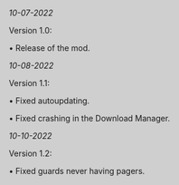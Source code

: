 <html>
<head>
<title>RPoD - Patch Notes</title>
<link rel="stylesheet" type="text/css" href="/Payday-2-Mod-Updates/style.css">
<style type="text/css">
body, html {
    background-color: #cfcfcf;
    height: 100%;
    margin: 0px;
    padding: 0px;
}

#mainContainer {
    background-color: #ffffff;
    margin-left: auto !important;
    margin-right: auto !important;
    width: 900px;
    border-color: #afafaf;
    border-style: solid;
    border-width: 1px;
    padding: 40px;
}
</style>
</head>
<body>
<div id="mainContainer" class="markdown-body">
<ul>
    <p><i>10-07-2022</i></p>
    <p>Version 1.0: </p>
<p> • Release of the mod.</p>
</ul>
<ul>
    <p><i>10-08-2022</i></p>
    <p>Version 1.1: </p>
<p> • Fixed autoupdating.</p>
<p> • Fixed crashing in the Download Manager.</p>
</ul>
<ul>
    <p><i>10-10-2022</i></p>
    <p>Version 1.2: </p>
<p> • Fixed guards never having pagers.</p>
</ul>
<br>
</div>
</body>
</html>

